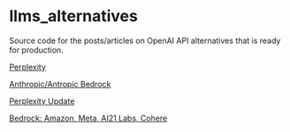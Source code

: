 # llms_alternatives
Source code for the posts/articles on OpenAI API alternatives that is ready for production.

[Perplexity](https://www.linkedin.com/posts/sergey-neskoromny-86662a10_openai-api-openaialternative-activity-7134944134695407616-ihPM?utm_source=share&utm_medium=member_desktop)

[Anthropic/Antropic Bedrock](https://www.linkedin.com/posts/sergey-neskoromny-86662a10_amazonabrbedrock-aws-hipaa-activity-7135664140567605250-5U4a?utm_source=share&utm_medium=member_desktop)

[Perplexity Update](https://www.linkedin.com/posts/sergey-neskoromny-86662a10_introducing-pplx-online-llms-activity-7135824003130126336-jcdf?utm_source=share&utm_medium=member_desktop)

[Bedrock: Amazon, Meta, AI21 Labs, Cohere](https://www.linkedin.com/posts/sergey-neskoromny-86662a10_amazonabrbedrock-llm-opeaiabralternatives-activity-7136084063370498049-ug01?utm_source=share&utm_medium=member_desktop)
